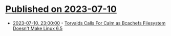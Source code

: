 # [Published on 2023-07-10](index.md)

* [2023-07-10, 23:00:00](https://linux.slashdot.org/story/23/07/10/2042253/torvalds-calls-for-calm-as-bcachefs-filesystem-doesnt-make-linux-65?utm_source=rss1.0mainlinkanon&utm_medium=feed) - [Torvalds Calls For Calm as Bcachefs Filesystem Doesn't Make Linux 6.5](https://linux.slashdot.org/story/23/07/10/2042253/torvalds-calls-for-calm-as-bcachefs-filesystem-doesnt-make-linux-65?utm_source=rss1.0mainlinkanon&utm_medium=feed)
